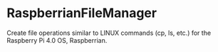 # RaspberrianFileManager
Create file operations similar to LINUX commands (cp, ls, etc.) for the Raspberry Pi 4.0 OS, Raspberrian.
